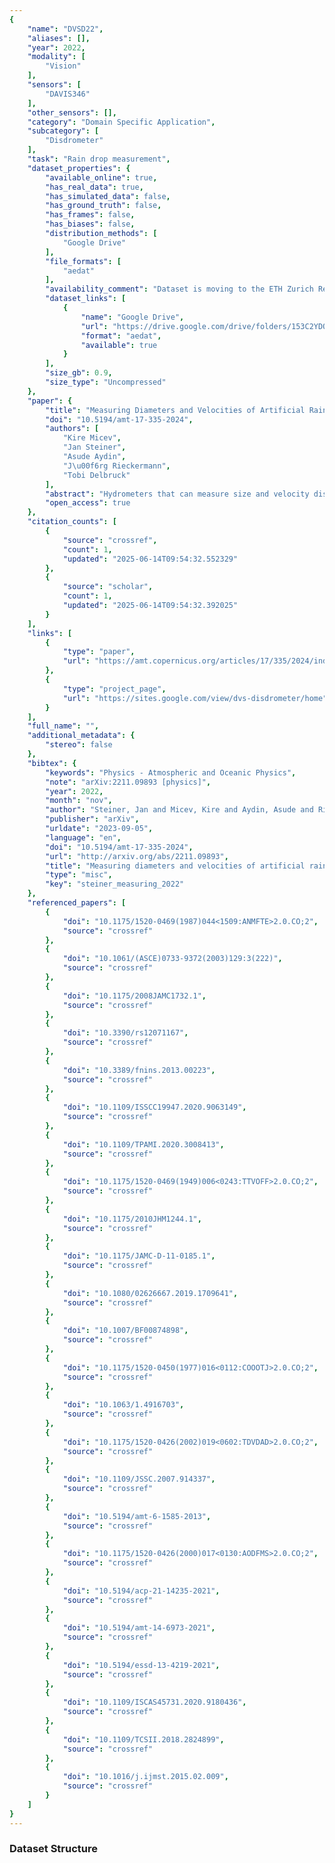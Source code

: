 ```yaml
---
{
    "name": "DVSD22",
    "aliases": [],
    "year": 2022,
    "modality": [
        "Vision"
    ],
    "sensors": [
        "DAVIS346"
    ],
    "other_sensors": [],
    "category": "Domain Specific Application",
    "subcategory": [
        "Disdrometer"
    ],
    "task": "Rain drop measurement",
    "dataset_properties": {
        "available_online": true,
        "has_real_data": true,
        "has_simulated_data": false,
        "has_ground_truth": false,
        "has_frames": false,
        "has_biases": false,
        "distribution_methods": [
            "Google Drive"
        ],
        "file_formats": [
            "aedat"
        ],
        "availability_comment": "Dataset is moving to the ETH Zurich Research Collections",
        "dataset_links": [
            {
                "name": "Google Drive",
                "url": "https://drive.google.com/drive/folders/153C2YDQh-AFjdBd1kromg9BBv2esfq8e",
                "format": "aedat",
                "available": true
            }
        ],
        "size_gb": 0.9,
        "size_type": "Uncompressed"
    },
    "paper": {
        "title": "Measuring Diameters and Velocities of Artificial Raindrops with a Neuromorphic Event Camera",
        "doi": "10.5194/amt-17-335-2024",
        "authors": [
            "Kire Micev",
            "Jan Steiner",
            "Asude Aydin",
            "J\u00f6rg Rieckermann",
            "Tobi Delbruck"
        ],
        "abstract": "Hydrometers that can measure size and velocity distributions of precipitation are needed for research and corrections of rainfall estimates from weather radars and microwave links. Existing video disdrometers measure drop size distributions, but underestimate small raindrops and are impractical for widespread always-on IoT deployment. We propose an innovative method of measuring droplet size and velocity using a neuromorphic event camera. These dynamic vision sensors asynchronously output a sparse stream of pixel brightness changes. Droplets falling through the plane of focus create events generated by the motion of the droplet. Droplet size and speed are inferred from the stream of events. Using an improved hard disk arm actuator to reliably generate artificial raindrops, our experiments show small errors of 7% (maximum mean absolute percentage error) for droplet sizes from 0.3 to 2.5 mm and speeds from 1.3 m/s to 8.0 m/s. Each droplet requires the processing of only a few hundred to thousands of events, potentially enabling low-power always-on disdrometers that consume power proportional to the rainfall rate.",
        "open_access": true
    },
    "citation_counts": [
        {
            "source": "crossref",
            "count": 1,
            "updated": "2025-06-14T09:54:32.552329"
        },
        {
            "source": "scholar",
            "count": 1,
            "updated": "2025-06-14T09:54:32.392025"
        }
    ],
    "links": [
        {
            "type": "paper",
            "url": "https://amt.copernicus.org/articles/17/335/2024/index.html"
        },
        {
            "type": "project_page",
            "url": "https://sites.google.com/view/dvs-disdrometer/home"
        }
    ],
    "full_name": "",
    "additional_metadata": {
        "stereo": false
    },
    "bibtex": {
        "keywords": "Physics - Atmospheric and Oceanic Physics",
        "note": "arXiv:2211.09893 [physics]",
        "year": 2022,
        "month": "nov",
        "author": "Steiner, Jan and Micev, Kire and Aydin, Asude and Rieckermann, J\u00f6rg and Delbruck, Tobi",
        "publisher": "arXiv",
        "urldate": "2023-09-05",
        "language": "en",
        "doi": "10.5194/amt-17-335-2024",
        "url": "http://arxiv.org/abs/2211.09893",
        "title": "Measuring diameters and velocities of artificial raindrops with a neuromorphic dynamic vision sensor disdrometer",
        "type": "misc",
        "key": "steiner_measuring_2022"
    },
    "referenced_papers": [
        {
            "doi": "10.1175/1520-0469(1987)044<1509:ANMFTE>2.0.CO;2",
            "source": "crossref"
        },
        {
            "doi": "10.1061/(ASCE)0733-9372(2003)129:3(222)",
            "source": "crossref"
        },
        {
            "doi": "10.1175/2008JAMC1732.1",
            "source": "crossref"
        },
        {
            "doi": "10.3390/rs12071167",
            "source": "crossref"
        },
        {
            "doi": "10.3389/fnins.2013.00223",
            "source": "crossref"
        },
        {
            "doi": "10.1109/ISSCC19947.2020.9063149",
            "source": "crossref"
        },
        {
            "doi": "10.1109/TPAMI.2020.3008413",
            "source": "crossref"
        },
        {
            "doi": "10.1175/1520-0469(1949)006<0243:TTVOFF>2.0.CO;2",
            "source": "crossref"
        },
        {
            "doi": "10.1175/2010JHM1244.1",
            "source": "crossref"
        },
        {
            "doi": "10.1175/JAMC-D-11-0185.1",
            "source": "crossref"
        },
        {
            "doi": "10.1080/02626667.2019.1709641",
            "source": "crossref"
        },
        {
            "doi": "10.1007/BF00874898",
            "source": "crossref"
        },
        {
            "doi": "10.1175/1520-0450(1977)016<0112:COOOTJ>2.0.CO;2",
            "source": "crossref"
        },
        {
            "doi": "10.1063/1.4916703",
            "source": "crossref"
        },
        {
            "doi": "10.1175/1520-0426(2002)019<0602:TDVDAD>2.0.CO;2",
            "source": "crossref"
        },
        {
            "doi": "10.1109/JSSC.2007.914337",
            "source": "crossref"
        },
        {
            "doi": "10.5194/amt-6-1585-2013",
            "source": "crossref"
        },
        {
            "doi": "10.1175/1520-0426(2000)017<0130:AODFMS>2.0.CO;2",
            "source": "crossref"
        },
        {
            "doi": "10.5194/acp-21-14235-2021",
            "source": "crossref"
        },
        {
            "doi": "10.5194/amt-14-6973-2021",
            "source": "crossref"
        },
        {
            "doi": "10.5194/essd-13-4219-2021",
            "source": "crossref"
        },
        {
            "doi": "10.1109/ISCAS45731.2020.9180436",
            "source": "crossref"
        },
        {
            "doi": "10.1109/TCSII.2018.2824899",
            "source": "crossref"
        },
        {
            "doi": "10.1016/j.ijmst.2015.02.009",
            "source": "crossref"
        }
    ]
}
---
```


### Dataset Structure
